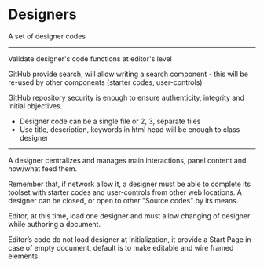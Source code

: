 # Designers
A set of designer codes

---------------------

Validate designer's code functions at editor's level

GitHub provide search, will allow writing a search component - this will be re-used by other components (starter codes, user-controls)

GitHub repository security is enough to ensure authenticity, integrity and initial objectives.

* Designer code can be a single file or 2, 3, separate files
* Use title, description, keywords in html head will be enough to class designer

---------------------

A designer centralizes and manages main interactions, panel content and how/what feed them.

Remember that, if network allow it, a designer must be able to complete its toolset with starter codes and user-controls from other 
web locations.  A designer can be closed, or open to other "Source codes" by its means.

Editor, at this time, load one designer and must allow changing of designer while authoring a document.

Editor’s code do not load designer at Initialization, it provide a Start Page in case of empty document, default is to make editable 
and wire framed elements.
